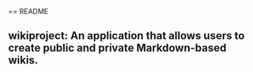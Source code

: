 == README

## wikiproject: An application that allows users to create public and private Markdown-based wikis.
